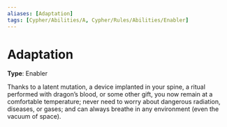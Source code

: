 ```yaml
---
aliases: [Adaptation]
tags: [Cypher/Abilities/A, Cypher/Rules/Abilities/Enabler]
---
```


# Adaptation

**Type**: Enabler

Thanks to a latent mutation, a device implanted in your spine, a ritual performed with dragon’s blood, or some other gift, you now remain at a comfortable temperature; never need to worry about dangerous radiation, diseases, or gases; and can always breathe in any environment (even the vacuum of space).

